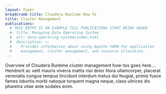 ```yaml
---
layout: foyer
breadcrumb-title: Cloudera Runtime How To
title: Cluster Management
publications:
  # THIS ENTRY IS AN EXAMPLE TILL PUBLICATIONS START BEING ADDED
  #- title: Managing Data Operating System
  #  url: data-operating-system/index.html
  #  description: >-
  #    Provides information about using Apache YARN for application
  #    management, cluster management, and resource allocation.
---
```

Overview of Cloudera Runtime cluster management how-tos goes here....
Hendrerit ac velit mauris viverra mattis nisi dolor litora ullamcorper,
placerat venenatis congue tempus tincidunt interdum metus dui feugiat,
primis fusce fames lobortis morbi natoque torquent magna neque, class
ultrices dis pharetra vitae ante sodales enim.
